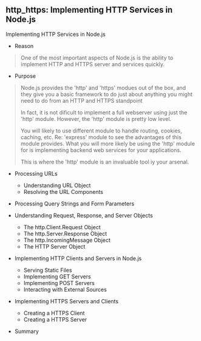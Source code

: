 ## http_https: Implementing HTTP Services in Node.js

Implementing HTTP Services in Node.js 
- Reason
> One of the most important aspects of Node.js is the ability to 
> implement HTTP and HTTPS server and services quickly.
- Purpose
> Node.js provides the 'http' and 'https' modues out of the box,
> and they give you a basic framework to do just about anything
> you might need to do from an HTTP and HTTPS standpoint
>
> In fact, it is not dificult to implement a full webserver using
> just the 'http' module. However, the 'http' module is pretty 
> low level.
>
> You will likely to use different module to handle routing, 
> cookies, caching, etc. Re: 'express' module to see the advantages 
> of this module provides.
> What you will more likely be using the 'http' module for is 
> implementing backend web services for your applications.
>
> This is where the 'http' module is an invaluable tool iy your
> arsenal.


- Processing URLs
  - Understanding URL Object
  - Resolving the URL Components
	
- Processing Query Strings and Form Parameters

- Understanding Request, Response, and Server Objects
  - The http.Client.Request Object
  - The http.Server.Response Object
  - The http.IncomingMessage Object
  - The HTTP Server Object
	
- Implementing HTTP Clients and Servers in Node.js
  - Serving Static Files
  - Implementing GET Servers
  - Implementing POST Servers
  - Interacting with External Sources

- Implementing HTTPS Servers and Clients
  - Creating a HTTPS Client
  - Creating a HTTPS Server

- Summary


